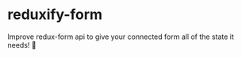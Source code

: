 # reduxify-form
Improve redux-form api to give your connected form all of the state it needs! :penguin:
